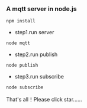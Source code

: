 ### A mqtt server in node.js

```bash
npm install
```

- step1.run server
```bash
node mqtt
```

- step2.run publish
```bash
node publish
```

- step3.run subscribe
```bash
node subscribe
```

That's all！Please click star......
